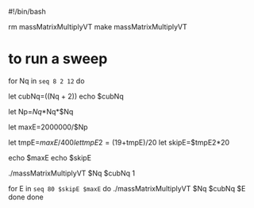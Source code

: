 #!/bin/bash

rm massMatrixMultiplyVT
make massMatrixMultiplyVT

# to run a sweep
for Nq in `seq 8 2 12`
do

  let cubNq=$(($Nq + 2))
  echo $cubNq

  let Np=$Nq*$Nq*$Nq
  
  let maxE=2000000/$Np

  let tmpE=$maxE/400
  let tmpE2=(19+$tmpE)/20
  let skipE=$tmpE2*20
  
  echo $maxE
  echo $skipE

  ./massMatrixMultiplyVT $Nq $cubNq 1 
  
  for E in `seq 80 $skipE $maxE`
  do
    ./massMatrixMultiplyVT $Nq $cubNq $E
  done
done
      
